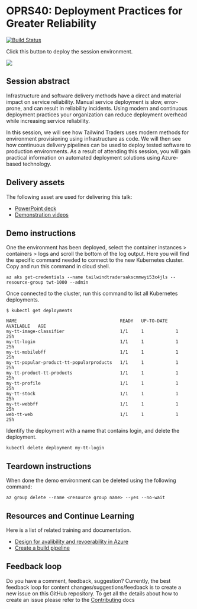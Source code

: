 # OPRS40: Deployment Practices for Greater Reliability

[![Build Status](https://dev.azure.com/tailwindtraders-learning/tailwindtraders-learning/_apis/build/status/APP10?branchName=master)](https://dev.azure.com/tailwindtraders-learning/tailwindtraders-learning/_build/latest?definitionId=3&branchName=master)

Click this button to deploy the session environment.

<a href="https://portal.azure.com/#create/Microsoft.Template/uri/https%3A%2F%2Fraw.githubusercontent.com%2Fmicrosoft%2Fignite-learning-paths%2Fmaster%2Foprs40%2Fdeployment%2Fazuredeploy.json" target="_blank">
    <img src="http://azuredeploy.net/deploybutton.png"/>
</a>

## Session abstract

Infrastructure and software delivery methods have a direct and material impact on service reliability. Manual service deployment is slow, error-prone, and can result in reliability incidents. Using modern and continuous deployment practices your organization can reduce deployment overhead while increasing service reliability.

In this session, we will see how Tailwind Traders uses modern methods for environment provisioning using infrastructure as code. We will then see how continuous delivery pipelines can be used to deploy tested software to production environments. As a result of attending this session, you will gain practical information on automated deployment solutions using Azure-based technology.

## Delivery assets

The following asset are used for delivering this talk:

- [PowerPoint deck]()
- [Demonstration videos]()

## Demo instructions

One the environment has been deployed, select the container instances > containers > logs and scroll the bottom of the log output. Here you will find the specific command needed to connect to the new Kubernetes cluster. Copy and run this command in cloud shell.

```
az aks get-credentials --name tailwindtradersakscmmwyi53x4jls --resource-group twt-1000 --admin
```

Once connected to the cluster, run this command to list all Kubernetes deployments.

```
$ kubectl get deployments

NAME                                       READY   UP-TO-DATE   AVAILABLE   AGE
my-tt-image-classifier                     1/1     1            1           25h
my-tt-login                                1/1     1            1           25h
my-tt-mobilebff                            1/1     1            1           25h
my-tt-popular-product-tt-popularproducts   1/1     1            1           25h
my-tt-product-tt-products                  1/1     1            1           25h
my-tt-profile                              1/1     1            1           25h
my-tt-stock                                1/1     1            1           25h
my-tt-webbff                               1/1     1            1           25h
web-tt-web                                 1/1     1            1           25h
```

Identify the deployment with a name that contains login, and delete the deployment.

```
kubectl delete deployment my-tt-login
```

## Teardown instructions

When done the demo environment can be deleted using the following command:

```
az group delete --name <resource group name> --yes --no-wait
```

## Resources and Continue Learning

Here is a list of related training and documentation.

- [Design for avalibility and revoerability in Azure](https://docs.microsoft.com/en-us/learn/modules/design-for-availability-and-recoverability-in-azure/)
- [Create a build pipeline](https://docs.microsoft.com/en-us/learn/modules/create-a-build-pipeline/)

## Feedback loop

Do you have a comment, feedback, suggestion? Currently, the best feedback loop for content changes/suggestions/feedback is to create a new issue on this GitHub repository. To get all the details about how to create an issue please refer to the  [Contributing](../../contributing.md) docs
